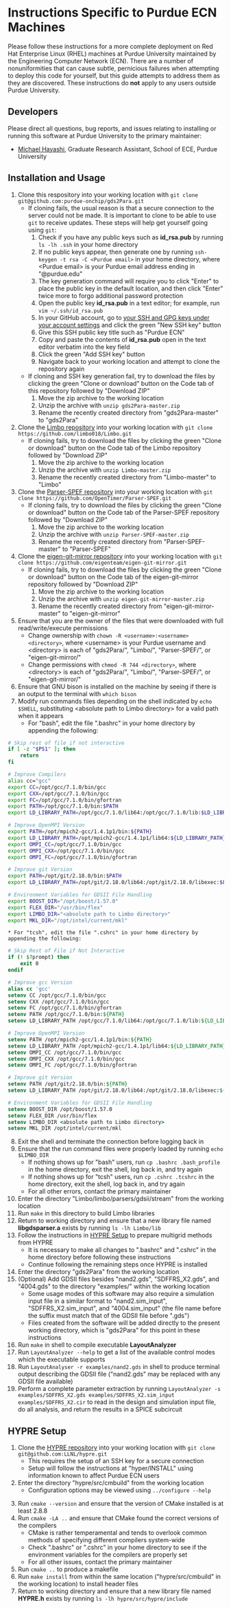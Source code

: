# Instructions Specific to Purdue ECN Machines
Please follow these instructions for a more complete deployment on Red Hat Enterprise Linux (RHEL) machines at Purdue University maintained by the Engineering Computer Network (ECN). There are a number of nonuniformities that can cause subtle, pernicious failures when attempting to deploy this code for yourself, but this guide attempts to address them as they are discovered. These instructions do **not** apply to any users outside Purdue University.

## Developers
Please direct all questions, bug reports, and issues relating to installing or running this software at Purdue University to the primary maintainer:
* [Michael Hayashi](mailto:mhayashi@purdue.edu?subject=Inquiry%20for%20gds2Para), Graduate Research Assistant, School of ECE, Purdue University

## Installation and Usage
1. Clone this respository into your working location with `git clone git@github.com:purdue-onchip/gds2Para.git`
    * If cloning fails, the usual reason is that a secure connection to the server could not be made. It is important to clone to be able to use `git` to receive updates. These steps will help get yourself going using `git`:
        1. Check if you have any public keys such as **id_rsa.pub** by running `ls -lh .ssh` in your home directory
        2. If no public keys appear, then generate one by running `ssh-keygen -t rsa -C <Purdue email>` in your home directory, where \<Purdue email> is your Purdue email address ending in "@purdue.edu"
        3. The key generation command will require you to click "Enter" to place the public key in the default location, and then click "Enter" twice more to forgo additional password protection
        4. Open the public key **id_rsa.pub** in a text editor; for example, run `vim ~/.ssh/id_rsa.pub`
        5. In your GitHub account, go to [your SSH and GPG keys under your account settings](https://github.com/settings/keys) and click the green "New SSH key" button
        6. Give this SSH public key title such as "Purdue ECN"
        7. Copy and paste the contents of **id_rsa.pub** open in the text editor verbatim into the key field
        8. Click the green "Add SSH key" button
        9. Navigate back to your working location and attempt to clone the repository again
    * If cloning and SSH key generation fail, try to download the files by clicking the green "Clone or download" button on the Code tab of this repository followed by "Download ZIP"
        1. Move the zip archive to the working location
        2. Unzip the archive with `unzip gds2Para-master.zip`
        3. Rename the recently created directory from "gds2Para-master" to "gds2Para"
2. Clone the [Limbo repository](https://github.com/limbo018/Limbo) into your working location with `git clone https://github.com/limbo018/Limbo.git`
    * If cloning fails, try to download the files by clicking the green "Clone or download" button on the Code tab of the Limbo repository followed by "Download ZIP"
        1. Move the zip archive to the working location
        2. Unzip the archive with `unzip Limbo-master.zip`
        3. Rename the recently created directory from "Limbo-master" to "Limbo"
3. Clone the [Parser-SPEF repository](https://github.com/OpenTimer/Parser-SPEF) into your working location with `git clone https://github.com/OpenTimer/Parser-SPEF.git`
    * If cloning fails, try to download the files by clicking the green "Clone or download" button on the Code tab of the Parser-SPEF repository followed by "Download ZIP"
        1. Move the zip archive to the working location
        2. Unzip the archive with `unzip Parser-SPEF-master.zip`
        3. Rename the recently created directory from "Parser-SPEF-master" to "Parser-SPEF"
4. Clone the [eigen-git-mirror repository](https://github.com/eigenteam/eigen-git-mirror) into your working location with `git clone https://github.com/eigenteam/eigen-git-mirror.git`
    * If cloning fails, try to download the files by clicking the green "Clone or download" button on the Code tab of the eigen-git-mirror repository followed by "Download ZIP"
        1. Move the zip archive to the working location
        2. Unzip the archive with `unzip eigen-git-mirror-master.zip`
        3. Rename the recently created directory from "eigen-git-mirror-master" to "eigen-git-mirror"
5. Ensure that you are the owner of the files that were downloaded with full read/write/execute permissions
    * Change ownership with `chown -R <username>:<username> <directory>`, where \<username> is your Purdue username and \<directory> is each of "gds2Para/", "Limbo/", "Parser-SPEF/", or "eigen-git-mirror/"
    * Change permissions with `chmod -R 744 <directory>`, where \<directory> is each of "gds2Para/", "Limbo/", "Parser-SPEF/", or "eigen-git-mirror/"
6. Ensure that GNU bison is installed on the machine by seeing if there is an output to the terminal with `which bison`
7. Modify run commands files depending on the shell indicated by `echo $SHELL`, substituting \<absolute path to Limbo directory> for a valid path when it appears
    * For "bash", edit the file ".bashrc" in your home directory by appending the following:


```bash
# Skip rest of file if not interactive
if [ -z "$PS1" ]; then
    return
fi

# Improve Compilers
alias cc="gcc"
export CC=/opt/gcc/7.1.0/bin/gcc
export CXX=/opt/gcc/7.1.0/bin/gcc
export FC=/opt/gcc/7.1.0/bin/gfortran
export PATH=/opt/gcc/7.1.0/bin:$PATH
export LD_LIBRARY_PATH=/opt/gcc/7.1.0/lib64:/opt/gcc/7.1.0/lib:$LD_LIBRARY_PATH

# Improve OpenMPI Version
export PATH=/opt/mpich2-gcc/1.4.1p1/bin:${PATH}
export LD_LIBRARY_PATH=/opt/mpich2-gcc/1.4.1p1/lib64:${LD_LIBRARY_PATH}
export OMPI_CC=/opt/gcc/7.1.0/bin/gcc
export OMPI_CXX=/opt/gcc/7.1.0/bin/gcc
export OMPI_FC=/opt/gcc/7.1.0/bin/gfortran

# Improve git Version
export PATH=/opt/git/2.18.0/bin:$PATH
export LD_LIBRARY_PATH=/opt/git/2.18.0/lib64:/opt/git/2.18.0/libexec:$LD_LIBRARY_PATH

# Environment Variables for GDSII File Handling
export BOOST_DIR="/opt/boost/1.57.0"
export FLEX_DIR="/usr/bin/flex"
export LIMBO_DIR="<absolute path to Limbo directory>"
export MKL_DIR="/opt/intel/current/mkl"
```


    * For "tcsh", edit the file ".cshrc" in your home directory by appending the following:
```tcsh
# Skip Rest of File if Not Interactive
if (! $?prompt) then
    exit 0
endif

# Improve gcc Version
alias cc 'gcc'
setenv CC /opt/gcc/7.1.0/bin/gcc
setenv CXX /opt/gcc/7.1.0/bin/gcc
setenv FC /opt/gcc/7.1.0/bin/gfortran
setenv PATH /opt/gcc/7.1.0/bin:${PATH}
setenv LD_LIBRARY_PATH /opt/gcc/7.1.0/lib64:/opt/gcc/7.1.0/lib:${LD_LIBRARY_PATH}

# Improve OpenMPI Version
setenv PATH /opt/mpich2-gcc/1.4.1p1/bin:${PATH}
setenv LD_LIBRARY_PATH /opt/mpich2-gcc/1.4.1p1/lib64:${LD_LIBRARY_PATH}
setenv OMPI_CC /opt/gcc/7.1.0/bin/gcc
setenv OMPI_CXX /opt/gcc/7.1.0/bin/gcc
setenv OMPI_FC /opt/gcc/7.1.0/bin/gfortran

# Improve git Version
setenv PATH /opt/git/2.18.0/bin:${PATH}
setenv LD_LIBRARY_PATH /opt/git/2.18.0/lib64:/opt/git/2.18.0/libexec:${LD_LIBRARY_PATH}

# Environment Variables for GDSII File Handling
setenv BOOST_DIR /opt/boost/1.57.0
setenv FLEX_DIR /usr/bin/flex
setenv LIMBO_DIR <absolute path to Limbo directory>
setenv MKL_DIR /opt/intel/current/mkl
```
8. Exit the shell and terminate the connection before logging back in
9. Ensure that the run command files were properly loaded by running `echo $LIMBO_DIR`
    * If nothing shows up for "bash" users, run `cp .bashrc .bash_profile` in the home directory, exit the shell, log back in, and try again
    * If nothing shows up for "tcsh" users, run `cp .cshrc .tcshrc` in the home directory, exit the shell, log back in, and try again
    * For all other errors, contact the primary maintainer
10. Enter the directory "Limbo/limbo/parsers/gdsii/stream" from the working location
11. Run `make` in this directory to build Limbo libraries
12. Return to working directory and ensure that a new library file named **libgdsparser.a** exists by running `ls -lh Limbo/lib`
13. Follow the instructions in [HYPRE Setup](#HYPRE-Setup) to prepare multigrid methods from HYPRE
    * It is necessary to make all changes to ".bashrc" and ".cshrc" in the home directory before following these instructions
    * Continue following the remaining steps once HYPRE is installed
14. Enter the directory "gds2Para" from the working location
15. (Optional) Add GDSII files besides "nand2.gds", "SDFFRS_X2.gds", and "4004.gds" to the directory "examples/" within the working location
    * Some usage modes of this software may also require a simulation input file in a similar format to "nand2.sim_input", "SDFFRS_X2.sim_input", and "4004.sim_input" (the file name before the suffix must match that of the GDSII file before ".gds")
    * Files created from the software will be added directly to the present working directory, which is "gds2Para" for this point in these instructions
16. Run `make` in shell to compile executable **LayoutAnalyzer**
17. Run `LayoutAnalyzer --help` to get a list of the available control modes which the executable supports
18. Run `LayoutAnalyser -r examples/nand2.gds` in shell to produce terminal output describing the GDSII file ("nand2.gds" may be replaced with any GDSII file available)
19. Perform a complete parameter extraction by running `LayoutAnalyzer -s examples/SDFFRS_X2.gds examples/SDFFRS_X2.sim_input examples/SDFFRS_X2.cir` to read in the design and simulation input file, do all analysis, and return the results in a SPICE subcircuit

## HYPRE Setup
1. Clone the [HYPRE repository](https://github.com/LLNL/hypre) into your working location with `git clone git@github.com:LLNL/hypre.git`
    * This requires the setup of an SSH key for a secure connection
    * Setup will follow the instructions at "hyper/INSTALL" using information known to affect Purdue ECN users
2. Enter the directory "hypre/src/cmbuild" from the working location
    * Configuration options may be viewed using `../configure --help`
<!--3. Run the command `./configure --enable-shared --enable-complex --with-MPI=/opt/mpich2-gcc/1.4.1p1 --with-MPI-include=/opt/mpich2-gcc/1.4.1p1/include/ --with-MPI-libs="" --with-MPI-lib-dirs=/opt/mpich2-gcc/1.4.1p1/lib64/ CC=/opt/gcc/7.1.0/bin/gcc CFLAGS="-g" CXX=/opt/gcc/7.1.0/bin/gcc CXXFLAGS="-g" FC=/opt/gcc/7.1.0/bin/gfortran`-->
3. Run `cmake --version` and ensure that the version of CMake installed is at least 2.8.8
4. Run `cmake -LA ..` and ensure that CMake found the correct versions of the compilers
    * CMake is rather temperamental and tends to overlook common methods of specifying different compilers system-wide
    * Check ".bashrc" or ".cshrc" in your home directory to see if the environment variables for the compilers are properly set
    * For all other issues, contact the primary maintainer
5. Run `cmake ..` to produce a makefile
6. Run `make install` from within the same location ("hypre/src/cmbuild" in the working location) to install header files
7. Return to working directory and ensure that a new library file named **HYPRE.h** exists by running `ls -lh hypre/src/hypre/include`
